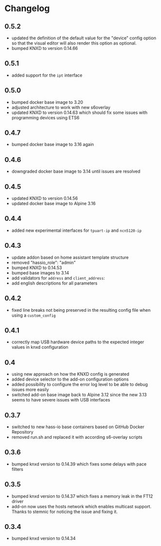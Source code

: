 # Changelog

## 0.5.2

- updated the definition of the default value for the "device" config option so that the visual editor will also render this option as optional. 
- bumped KNXD to version 0.14.66

## 0.5.1

- added support for the `ipt` interface

## 0.5.0

- bumped docker base image to 3.20
- adjusted architecture to work with new s6overlay
- updated KNXD to version 0.14.63 which should fix some issues with programming devices using ETS6

## 0.4.7

- bumped docker base image to 3.16 again

## 0.4.6

- downgraded docker base image to 3.14 until issues are resolved

## 0.4.5

- updated KNXD to version 0.14.56
- updated docker base image to Alpine 3.16

## 0.4.4

- added new experimental interfaces for `tpuart-ip` and `ncn5120-ip`

## 0.4.3

- update addon based on home assistant template structure
- removed "hassio_role": "admin"
- bumped KNXD to 0.14.53
- bumped base images to 3.14
- add validators for `address` and `client_address`:
- add english descriptions for all parameters

## 0.4.2

- fixed line breaks not being preserved in the resulting config file when using a `custom_config`

## 0.4.1

- correctly map USB hardware device paths to the expected integer values in knxd configuration

## 0.4

- using new approach on how the KNXD config is generated
- added device selector to the add-on configuration options
- added possibility to configure the error log level to be able to debug issues more easily
- switched add-on base image back to Alpine 3.12 since the new 3.13 seems to have severe issues with USB interfaces

## 0.3.7

- switched to new hass-io base containers based on GitHub Docker Repository
- removed run.sh and replaced it with according s6-overlay scripts

## 0.3.6

- bumped knxd version to 0.14.39 which fixes some delays with pace filters

## 0.3.5

- bumped knxd version to 0.14.37 which fixes a memory leak in the FT12 driver
- add-on now uses the hosts network which enables multicast support. Thanks to stemnic for noticing the issue and fixing it.

## 0.3.4

- bumped knxd version to 0.14.34
